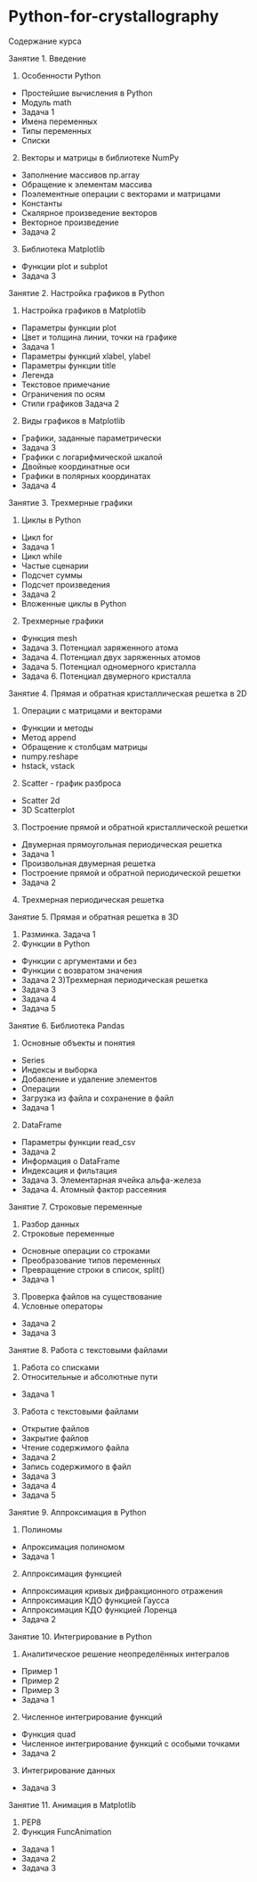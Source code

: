 # Python-for-crystallography
Содержание курса

Занятие 1. Введение
1) Особенности Python
- Простейшие вычисления в Python
- Модуль math
- Задача 1
- Имена переменных
- Типы переменных
- Списки
2) Векторы и матрицы в библиотеке NumPy
- Заполнение массивов np.array
- Обращение к элементам массива
- Поэлементные операции с векторами и матрицами
- Константы
- Скалярное произведение векторов
- Векторное произведение
- Задача 2
3) Библиотека Matplotlib
- Функции plot и subplot
- Задача 3

Занятие 2. Настройка графиков в Python
1) Настройка графиков в Matplotlib
- Параметры функции plot
- Цвет и толщина линии, точки на графике
- Задача 1
- Параметры функций xlabel, ylabel
- Параметры функции title
- Легенда
- Текстовое примечание
- Ограничения по осям
- Стили графиков
Задача 2
2) Виды графиков в Matplotlib
- Графики, заданные параметрически
- Задача 3
- Графики с логарифмической шкалой
- Двойные координатные оси
- Графики в полярных координатах
- Задача 4

Занятие 3. Трехмерные графики
1) Циклы в Python
- Цикл for
- Задача 1
- Цикл while
- Частые сценарии
- Подсчет суммы
- Подсчет произведения
- Задача 2
- Вложенные циклы в Python
2) Трехмерные графики
- Функция mesh
- Задача 3. Потенциал заряженного атома
- Задача 4. Потенциал двух заряженных атомов
- Задача 5. Потенциал одномерного кристалла
- Задача 6. Потенциал двумерного кристалла


Занятие 4. Прямая и обратная кристаллическая решетка в 2D
1) Операции с матрицами и векторами
- Функции и методы
- Метод append
- Обращение к столбцам матрицы
- numpy.reshape
- hstack, vstack
2) Scatter - график разброса
- Scatter 2d
- 3D Scatterplot
3) Построение прямой и обратной кристаллической решетки
- Двумерная прямоугольная периодическая решетка
- Задача 1
- Произвольная двумерная решетка
- Построение прямой и обратной периодической решетки
- Задача 2
4) Трехмерная периодическая решетка

Занятие 5. Прямая и обратная решетка в 3D
1) Разминка. Задача 1
2) Функции в Python
- Функции с аргументами и без
- Функции с возвратом значения
- Задача 2
3)Трехмерная периодическая решетка
- Задача 3
- Задача 4
- Задача 5

Занятие 6. Библиотека Pandas
1) Основные объекты и понятия
- Series
- Индексы и выборка
- Добавление и удаление элементов
- Операции
- Загрузка из файла и сохранение в файл
- Задача 1
2) DataFrame
- Параметры функции read_csv
- Задача 2
- Информация о DataFrame
- Индексация и фильтация
- Задача 3. Элементарная ячейка альфа-железа
- Задача 4. Атомный фактор рассеяния

Занятие 7. Строковые переменные
1) Разбор данных
2) Строковые переменные
- Основные операции со строками
- Преобразование типов переменных
- Превращение строки в список, split()
- Задача 1
3) Проверка файлов на существование
4) Условные операторы
- Задача 2
- Задача 3

Занятие 8. Работа с текстовыми файлами
1) Работа со списками
2) Относительные и абсолютные пути
- Задача 1
3) Работа с текстовыми файлами
- Открытие файлов
- Закрытие файлов
- Чтение содержимого файла
- Задача 2
- Запись содержимого в файл
- Задача 3
- Задача 4
- Задача 5

Занятие 9. Аппроксимация в Python
1) Полиномы
- Апроксимация полиномом
- Задача 1
2) Аппроксимация функцией
- Аппроксимация кривых дифракционного отражения
- Аппроксимация КДО функцией Гаусса
- Аппроксимация КДО функцией Лоренца
- Задача 2

Занятие 10. Интегрирование в Python
1) Аналитическое решение неопределённых интегралов
- Пример 1
- Пример 2
- Пример 3
- Задача 1
2) Численное интегрирование функций
- Функция quad
- Численное интегрирование функций с особыми точками
- Задача 2
3) Интегрирование данных
- Задача 3

Занятие 11. Анимация в Matplotlib
1) PEP8
2) Функция FuncAnimation
- Задача 1
- Задача 2
- Задача 3